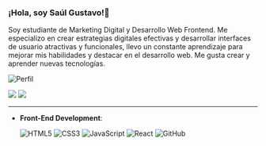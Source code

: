 ### ¡Hola, soy Saúl Gustavo!👋 
Soy estudiante de Marketing Digital y Desarrollo Web Frontend. Me especializo en crear estrategias digitales efectivas y desarrollar interfaces de usuario atractivas y funcionales, llevo un constante aprendizaje para mejorar mis habilidades y destacar en el desarrollo web. 
Me gusta crear y aprender nuevas tecnologías. 

![Perfil](https://www.google.com/url?sa=i&url=https%3A%2F%2Fmx.pinterest.com%2Fpin%2F558587160039776099%2F&psig=AOvVaw0aIf1zoXiFDLGD_x1YXOSS&ust=1725144835095000&source=images&cd=vfe&opi=89978449&ved=0CBMQjRxqFwoTCMjKnYPonYgDFQAAAAAdAAAAABAE)

<a href="https://twitter.com/Gust4av3txc01"><img src="https://img.shields.io/badge/Twitter-1DA1F2?style=for-the-badge&logo=twitter&logoColor=white"></a>
<a href="https://github.com/Saul-Gustavo"><img src="https://img.shields.io/badge/GitHub-100000?style=for-the-badge&logo=github&logoColor=white"/></a>

<hr/>

- **Front-End Development**:

   ![HTML5](https://img.shields.io/badge/HTML5%20-%23E34F26.svg?style=for-the-badge&logo=html5&logoColor=white) 
   ![CSS3](https://img.shields.io/badge/CSS%20-%231572B6.svg?style=for-the-badge&logo=css3&logoColor=white)
   ![JavaScript](https://img.shields.io/badge/JavaScript%20-%23F7DF1E.svg?style=for-the-badge&logo=javascript&logoColor=black) 
  ![React](https://img.shields.io/badge/React-20232A?style=for-the-badge&logo=react&logoColor=61DAFB)
  ![GitHub](https://img.shields.io/badge/github-%23121011.svg?style=for-the-badge&logo=github&logoColor=white)



   <!--![Git](https://img.shields.io/badge/git-%23F05033.svg?style=for-the-badge&logo=git&logoColor=white)
  **Control de Versiones**:-->
   


<!--
**Saul-Gustavo/Saul-Gustavo** is a ✨ _special_ ✨ repository because its `README.md` (this file) appears on your GitHub profile.

Here are some ideas to get you started:

- 🔭 I’m currently working on ...
- 🌱 I’m currently learning ...
- 👯 I’m looking to collaborate on ...
- 🤔 I’m looking for help with ...
- 💬 Ask me about ...
- 📫 How to reach me: ...
- 😄 Pronouns: ...
- ⚡ Fun fact: ...
-->
